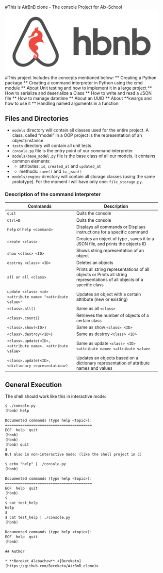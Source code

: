 #This is AirBnB clone - The console Project for Alx-School
![Optional Text](hbnb.png)
#This project Includes the concepts mentioned below:
      ** Creating a Python package
      ** Creating a command interpreter in Python using the cmd module
      ** About Unit testing and how to implement it in a large project
      ** How to serialize and deserialize a Class
      ** How to write and read a JSON file
      ** How to manage datetime
      ** About an UUID
      ** About **kwargs and how to use it
      ** Handling named arguments in a function

## Files and Directories
* ```models``` directory will contain all classes used for the entire project. A class, called “model” in a OOP project is the representation of an object/instance.
* ```tests``` directory will contain all unit tests.
* ```console.py``` file is the entry point of our command interpreter.
* ```models/base_model.py``` file is the base class of all our models. It contains common elements:
*    - attributes: ```id```, ```created_at``` and ```updated_at```
*    - methods: ```save()``` and ```to_json()```
* ```models/engine``` directory will contain all storage classes (using the same prototype). For the moment I will have only one: ```file_storage.py```.

### Description of the command interpreter
| Commands  | Description |
| ------------- | ------------- |
| ```quit```  | Quits the console  |
| ```Ctrl+D```  | Quits the console  |
| ```help``` or ```help <command>```  | Displays all commands or Displays instructions for a specific command
| ```create <class>```  | Creates an object of type , saves it to a JSON file, and prints the objects ID
| ```show <class> <ID>```  | Shows string representation of an object
| ```destroy <class> <ID>```  | Deletes an objects
| ```all or all <class>```  | Prints all string representations of all objects or Prints all string representations of all objects of a specific class
| ```update <class> <id> <attribute name> "<attribute value>"```  | Updates an object with a certain attribute (new or existing)
| ```<class>.all()```  | Same as all ```<class>```
| ```<class>.count()```  | Retrieves the number of objects of a certain class
| ```<class>.show(<ID>)```  | Same as show ```<class> <ID>```
| ```<class>.destroy(<ID>)```  | Same as destroy ```<class> <ID>```
| ```<class>.update(<ID>, <attribute name>, <attribute value>```  | Same as update ```<class> <ID> <attribute name> <attribute value>```
| ```<class>.update(<ID>, <dictionary representation>)```  | Updates an objects based on a dictionary representation of attribute names and values



## General Execution
The shell should work like this in interactive mode:
```
$ ./console.py
(hbnb) help

Documented commands (type help <topic>):
========================================
EOF  help  quit
(hbnb)
(hbnb)
(hbnb) quit
$
But also in non-interactive mode: (like the Shell project in C)

$ echo "help" | ./console.py
(hbnb)

Documented commands (type help <topic>):
========================================
EOF  help  quit
(hbnb)
$
$ cat test_help
help
$
$ cat test_help | ./console.py
(hbnb)

Documented commands (type help <topic>):
EOF  help  quit
(hbnb)

## Author

* **Bereket Alebachew** <[Bereketo](https://github.com/Bereketo/AirBnB_clone)>
